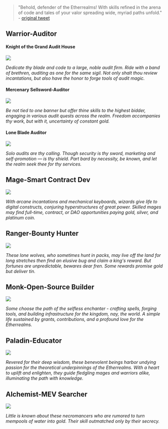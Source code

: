 
> "Behold, defender of the Etherrealms! With skills refined in the arena of code and tales of your valor spreading wide, myriad paths unfold." - [original tweet](https://twitter.com/devtooligan/status/1695278754300621236?s=20)


## Warrior-Auditor

#### Knight of the Grand Audit House

![](assets/knights.jpeg)

*Dedicate thy blade and code to a large, noble audit firm. Ride with a band of brethren, auditing as one for the same sigil. Not only shalt thou review incantations, but also have the honor to forge tools of audit magic.*

#### Mercenary Sellsword-Auditor

![](assets/sellsword.jpeg)

*Be not tied to one banner but offer thine skills to the highest bidder, engaging in various audit quests across the realm. Freedom accompanies thy work, but with it, uncertainty of constant gold.*

#### Lone Blade Auditor

![](assets/solo.jpeg)

*Solo audits are thy calling. Though security is thy sword, marketing and self-promotion — is thy shield. Part bard by necessity, be known, and let the realm seek thee for thy services.*


## Mage-Smart Contract Dev

![](assets/mage.jpeg)

*With arcane incantations and mechanical keyboards, wizards give life to digital constructs, conjuring hyperstructures of great power.  Skilled mages may find full-time, contract, or DAO opportunities paying gold, silver, and platinum coin.*


## Ranger-Bounty Hunter

![](assets/wolf.jpeg)

*These lone wolves, who sometimes hunt in packs, may live off the land for long stretches then find an elusive bug and claim a king's reward. But fortunes are unpredictable, bewares dear fren.  Some rewards promise gold but deliver tin.*

## Monk-Open-Source Builder

![](assets/monk.jpeg)

*Some choose the path of the selfless enchanter - crafting spells, forging tools, and building infrastructure for the kingdom, nay, the world. A simple life sustained by grants, contributions, and a profound love for the Etherrealms.*

## Paladin-Educator

![](assets/palladin.jpeg)

*Revered for their deep wisdom, these benevolent beings harbor undying passion for the theoretical underpinnings of the Etherrealms. With a heart to uplift and enlighten, they guide fledgling mages and warriors alike, illuminating the path with knowledge.*

## Alchemist-MEV Searcher

![](assets/alchemist.jpeg)

*Little is known about these necromancers who are rumored to turn mempools of water into gold. Their skill outmatched only by their secrecy.*

